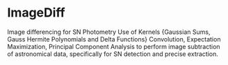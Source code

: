 # ImageDiff
Image differencing for SN Photometry
Use of Kernels {Gaussian Sums, Gauss Hermite Polynomials and Delta Functions} Convolution, Expectation Maximization, Principal Component Analysis to perform image subtraction of astronomical data, specifically for SN detection and precise extraction.
